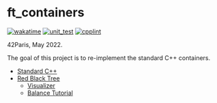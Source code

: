 # ft_containers

[![wakatime](https://wakatime.com/badge/user/7b6b66f5-8a9a-4187-ad50-0659cf472418/project/a9754f23-b004-4f83-aa25-e8c4b2515dbd.svg)](https://wakatime.com/@louisnfr/projects/caahkryncz?start=2022-05-07&end=2022-05-13)
[![unit_test](https://github.com/louisnfr/ft_containers/actions/workflows/unit_test.yml/badge.svg)](https://github.com/louisnfr/ft_containers/actions/workflows/unit_test.yml)
[![cpplint](https://github.com/louisnfr/ft_containers/actions/workflows/cpplint.yml/badge.svg)](https://github.com/louisnfr/ft_containers/actions/workflows/cpplint.yml)

42Paris, May 2022.

The goal of this project is to re-implement the standard C++ containers.

- [Standard C++](https://www.lirmm.fr/~ducour/Doc-objets/ISO+IEC+14882-1998.pdf)
- [Red Black Tree](https://en.wikipedia.org/wiki/Red%E2%80%93black_tree)
  - [Visualizer](cs.usfca.edu/~galles/visualization/RedBlack.html)
  - [Balance Tutorial](https://habr.com/ru/company/otus/blog/472040/)

